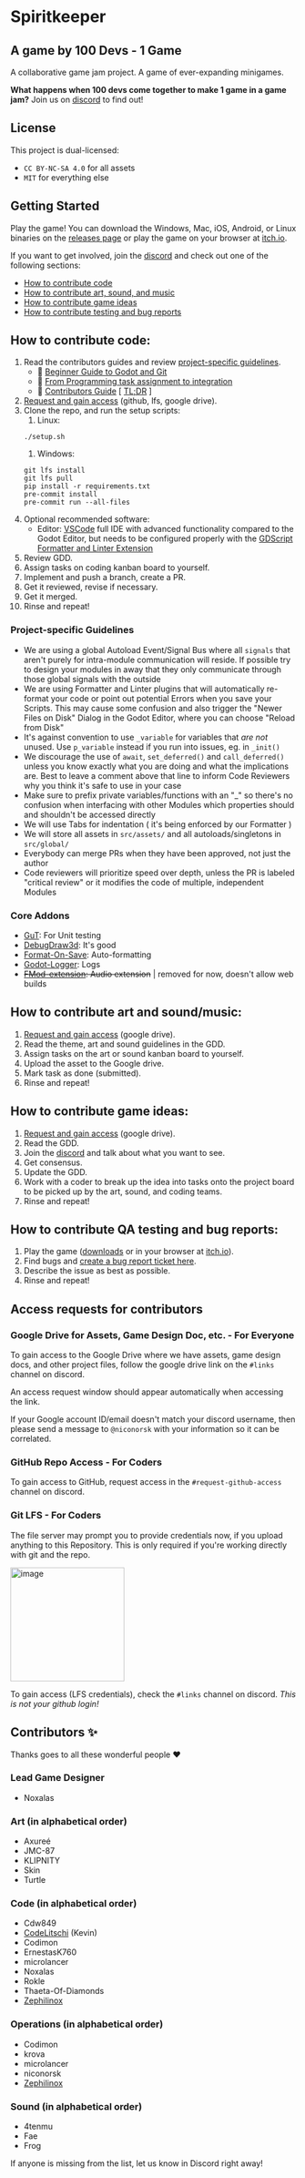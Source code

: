 # Spiritkeeper

## A game by 100 Devs - 1 Game

A collaborative game jam project. A game of ever-expanding minigames.

**What happens when 100 devs come together to make 1 game in a game jam?** Join us on [discord](https://discord.gg/UHN4AjMw4d) to find out!

## License

This project is dual-licensed:
- `CC BY-NC-SA 4.0` for all assets
- `MIT` for everything else

## Getting Started

Play the game! You can download the Windows, Mac, iOS, Android, or Linux binaries on the [releases page](https://github.com/100-Devs-1-Game/All-the-Incrementals/releases) or play the game on your browser at [itch.io](https://itch.io/jam/100-devs-1-game-collaborative-godot-game-jam).

If you want to get involved, join the [discord](https://discord.gg/UHN4AjMw4d) and check out one of the following sections:

- [How to contribute code](#how-to-contribute-code)
- [How to contribute art, sound, and music](#how-to-contribute-art-and-soundmusic)
- [How to contribute game ideas](#how-to-contribute-game-ideas)
- [How to contribute testing and bug reports](#how-to-contribute-qa-testing-and-bug-reports)

## How to contribute code:

1. Read the contributors guides and review [project-specific guidelines](#project-specific-guidelines).
    - :closed_book: [Beginner Guide to Godot and Git](https://blog.paulhartman.dev/100-dev-setup)
    - :closed_book: [From Programming task assignment to integration](docs/coding_guide.md)
    - :closed_book: [Contributors Guide](docs/contributing.md) [ [TL;DR](docs/contributing_tldr.md) ]
2. [Request and gain access](#access-requests-for-contributors) (github, lfs, google drive).
3. Clone the repo, and run the setup scripts:
    1. Linux:
    ```
    ./setup.sh
    ```
    1. Windows:
    ```
    git lfs install
    git lfs pull
    pip install -r requirements.txt
    pre-commit install
    pre-commit run --all-files
    ```
4. Optional recommended software:
    - Editor: [VSCode](https://code.visualstudio.com/) full IDE with advanced functionality compared to the Godot Editor, but needs to be configured properly with the [GDScript Formatter and Linter Extension](https://marketplace.visualstudio.com/items?itemName=EddieDover.gdscript-formatter-linter)
5. Review GDD.
6. Assign tasks on coding kanban board to yourself.
7. Implement and push a branch, create a PR.
8. Get it reviewed, revise if necessary.
9. Get it merged.
10. Rinse and repeat!

### Project-specific Guidelines

- We are using a global Autoload Event/Signal Bus where all `signals` that aren't purely for intra-module communication will reside. If possible try to design your modules in away that they only communicate through those global signals with the outside
- We are using Formatter and Linter plugins that will automatically re-format your code or point out potential Errors when you save your Scripts. This may cause some confusion and also trigger the "Newer Files on Disk" Dialog in the Godot Editor, where you can choose "Reload from Disk"
- It's against convention to use `_variable` for variables that *are not* unused. Use `p_variable` instead if you run into issues, eg. in `_init()`
- We discourage the use of `await`, `set_deferred()` and `call_deferred()` unless you know exactly what you are doing and what the implications are. Best to leave a comment above that line to inform Code Reviewers why you think it's safe to use in your case
- Make sure to prefix private variables/functions with an "_" so there's no confusion when interfacing with other Modules which properties should and shouldn't be accessed directly
- We will use Tabs for indentation ( it's being enforced by our Formatter )
- We will store all assets in `src/assets/` and all autoloads/singletons in `src/global/`
- Everybody can merge PRs when they have been approved, not just the author
- Code reviewers will prioritize speed over depth, unless the PR is labeled "critical review" or it modifies the code of multiple, independent Modules

### Core Addons

- [GuT](https://github.com/bitwes/Gut): For Unit testing
- [DebugDraw3d](https://github.com/DmitriySalnikov/godot_debug_draw_3d): It's good
- [Format-On-Save](https://github.com/ryan-haskell/gdformat-on-save): Auto-formatting
- [Godot-Logger](https://github.com/KOBUGE-Games/godot-logger): Logs
- ~~[FMod-extension](https://github.com/utopia-rise/fmod-gdextension): Audio extension~~ | removed for now, doesn't allow web builds

## How to contribute art and sound/music:

1. [Request and gain access](#access-requests-for-contributors) (google drive).
1. Read the theme, art and sound guidelines in the GDD.
1. Assign tasks on the art or sound kanban board to yourself.
1. Upload the asset to the Google drive.
1. Mark task as done (submitted).
1. Rinse and repeat!

## How to contribute game ideas:

1. [Request and gain access](#access-requests-for-contributors) (google drive).
1. Read the GDD.
1. Join the [discord](https://discord.gg/UHN4AjMw4d) and talk about what you want to see.
1. Get consensus.
1. Update the GDD.
1. Work with a coder to break up the idea into tasks onto the project board to be picked up by the art, sound, and coding teams.
1. Rinse and repeat!

## How to contribute QA testing and bug reports:

1. Play the game ([downloads](https://github.com/100-Devs-1-Game/All-the-Incrementals/releases) or in your browser at [itch.io](https://itch.io/jam/100-devs-1-game-collaborative-godot-game-jam)).
1. Find bugs and [create a bug report ticket here](https://github.com/100-Devs-1-Game/All-the-Incrementals/issues/new).
1. Describe the issue as best as possible.
1. Rinse and repeat!

## Access requests for contributors

### Google Drive for Assets, Game Design Doc, etc. - For Everyone

To gain access to the Google Drive where we have assets, game design docs, and other project files, follow the google drive link on the `#links` channel on discord.

An access request window should appear automatically when accessing the link.

If your Google account ID/email doesn't match your discord username, then please send a message to `@niconorsk` with your information so it can be correlated.

### GitHub Repo Access - For Coders

To gain access to GitHub, request access in the `#request-github-access` channel on discord.

### Git LFS - For Coders

The file server may prompt you to provide credentials now, if you upload anything to this Repository.
This is only required if you're working directly with git and the repo.

<img width="200" alt="image" src="https://github.com/user-attachments/assets/0949377f-4feb-4d35-a3ed-942a1954d103" />

To gain access (LFS credentials), check the `#links` channel on discord. *This is not your github login!*

## Contributors ✨

Thanks goes to all these wonderful people :heart:

### Lead Game Designer

* Noxalas

### Art (in alphabetical order)

* Axureé
* JMC-87
* KLIPNITY
* Skin
* Turtle

### Code (in alphabetical order)

* Cdw849
* [CodeLitschi](https://github.com/CodeLitschi) (Kevin)
* Codimon
* ErnestasK760
* microlancer
* Noxalas
* Rokle
* Thaeta-Of-Diamonds
* [Zephilinox](https://zephilinox.com/)

### Operations (in alphabetical order)

* Codimon
* krova
* microlancer
* niconorsk
* [Zephilinox](https://zephilinox.com/)

### Sound (in alphabetical order)

* 4tenmu
* Fae
* Frog

If anyone is missing from the list, let us know in Discord right away!
